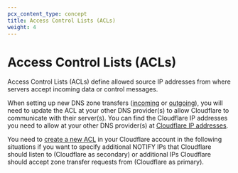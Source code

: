 ```yaml
---
pcx_content_type: concept
title: Access Control Lists (ACLs)
weight: 4
---
```


# Access Control Lists (ACLs)

Access Control Lists (ACLs) define allowed source IP addresses from where servers accept incoming data or control messages.

When setting up new DNS zone transfers ([incoming](/dns/zone-setups/zone-transfers/cloudflare-as-secondary/) or [outgoing](/dns/zone-setups/zone-transfers/cloudflare-as-primary/)), you will need to update the ACL at your other DNS provider(s) to allow Cloudflare to communicate with their server(s). You can find the Cloudflare IP addresses you need to allow at your other DNS provider(s) at [Cloudflare IP addresses](/dns/zone-setups/zone-transfers/access-control-lists/cloudflare-ip-addresses/).

You need to [create a new ACL](/dns/zone-setups/zone-transfers/access-control-lists/create-new-list/) in your Cloudflare account in the following situations if you want to specify additional NOTIFY IPs that Cloudflare should listen to (Cloudflare as secondary) or additional IPs Cloudflare should accept zone transfer requests from (Cloudflare as primary).